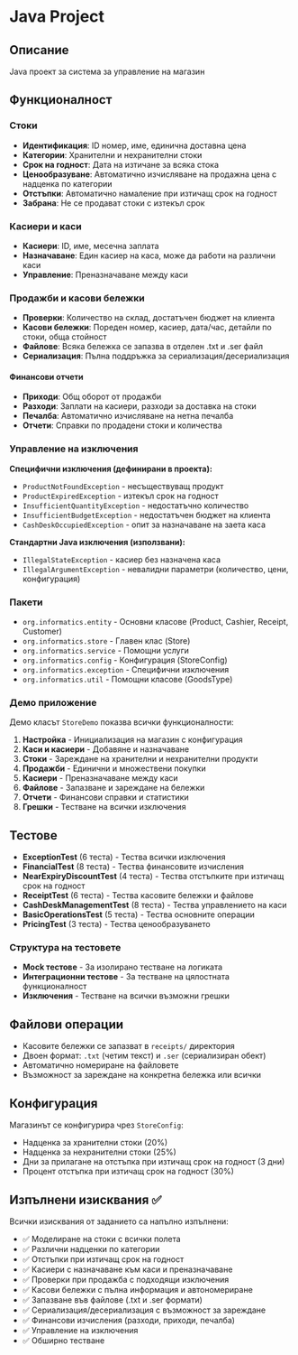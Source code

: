 # Java Project

## Описание
Java проект за система за управление на магазин

## Функционалност

### Стоки
- **Идентификация**: ID номер, име, единична доставна цена
- **Категории**: Хранителни и нехранителни стоки  
- **Срок на годност**: Дата на изтичане за всяка стока
- **Ценообразуване**: Автоматично изчисляване на продажна цена с надценка по категории
- **Отстъпки**: Автоматично намаление при изтичащ срок на годност
- **Забрана**: Не се продават стоки с изтекъл срок

### Касиери и каси
- **Касиери**: ID, име, месечна заплата
- **Назначаване**: Един касиер на каса, може да работи на различни каси
- **Управление**: Преназначаване между каси

### Продажби и касови бележки
- **Проверки**: Количество на склад, достатъчен бюджет на клиента
- **Касови бележки**: Пореден номер, касиер, дата/час, детайли по стоки, обща стойност
- **Файлове**: Всяка бележка се запазва в отделен .txt и .ser файл
- **Сериализация**: Пълна поддръжка за сериализация/десериализация

#### Финансови отчети
- **Приходи**: Общ оборот от продажби
- **Разходи**: Заплати на касиери, разходи за доставка на стоки
- **Печалба**: Автоматично изчисляване на нетна печалба
- **Отчети**: Справки по продадени стоки и количества

### Управление на изключения

**Специфични изключения (дефинирани в проекта):**
- `ProductNotFoundException` - несъществуващ продукт
- `ProductExpiredException` - изтекъл срок на годност
- `InsufficientQuantityException` - недостатъчно количество
- `InsufficientBudgetException` - недостатъчен бюджет на клиента
- `CashDeskOccupiedException` - опит за назначаване на заета каса

**Стандартни Java изключения (използвани):**
- `IllegalStateException` - касиер без назначена каса
- `IllegalArgumentException` - невалидни параметри (количество, цени, конфигурация)


### Пакети
- `org.informatics.entity` - Основни класове (Product, Cashier, Receipt, Customer)
- `org.informatics.store` - Главен клас (Store)
- `org.informatics.service` - Помощни услуги
- `org.informatics.config` - Конфигурация (StoreConfig)
- `org.informatics.exception` - Специфични изключения
- `org.informatics.util` - Помощни класове (GoodsType)


### Демо приложение
Демо класът `StoreDemo` показва всички функционалности:
1. **Настройка** - Инициализация на магазин с конфигурация
2. **Каси и касиери** - Добавяне и назначаване
3. **Стоки** - Зареждане на хранителни и нехранителни продукти
4. **Продажби** - Единични и множествени покупки
5. **Касиери** - Преназначаване между каси
6. **Файлове** - Запазване и зареждане на бележки
7. **Отчети** - Финансови справки и статистики
8. **Грешки** - Тестване на всички изключения

## Тестове
- **ExceptionTest** (6 теста) - Тества всички изключения
- **FinancialTest** (8 теста) - Тества финансовите изчисления
- **NearExpiryDiscountTest** (4 теста) - Тества отстъпките при изтичащ срок на годност 
- **ReceiptTest** (6 теста) - Тества касовите бележки и файлове
- **CashDeskManagementTest** (8 теста) - Тества управлението на каси
- **BasicOperationsTest** (5 теста) - Тества основните операции
- **PricingTest** (3 теста) - Тества ценообразуването

### Структура на тестовете
- **Mock тестове** - За изолирано тестване на логиката
- **Интеграционни тестове** - За тестване на цялостната функционалност
- **Изключения** - Тестване на всички възможни грешки

## Файлови операции
- Касовите бележки се запазват в `receipts/` директория
- Двоен формат: `.txt` (четим текст) и `.ser` (сериализиран обект)
- Автоматично номериране на файловете
- Възможност за зареждане на конкретна бележка или всички

## Конфигурация
Магазинът се конфигурира чрез `StoreConfig`:
- Надценка за хранителни стоки (20%)
- Надценка за нехранителни стоки (25%)
- Дни за прилагане на отстъпка при изтичащ срок на годност (3 дни)
- Процент отстъпка при изтичащ срок на годност (30%)


## Изпълнени изисквания ✅
Всички изисквания от заданието са напълно изпълнени:
- ✅ Моделиране на стоки с всички полета
- ✅ Различни надценки по категории
- ✅ Отстъпки при изтичащ срок на годност
- ✅ Касиери с назначаване към каси и преназначаване
- ✅ Проверки при продажба с подходящи изключения
- ✅ Касови бележки с пълна информация и автономериране
- ✅ Запазване във файлове (.txt и .ser формати)
- ✅ Сериализация/десериализация с възможност за зареждане
- ✅ Финансови изчисления (разходи, приходи, печалба)
- ✅ Управление на изключения 
- ✅ Обширно тестване 
